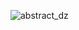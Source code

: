 ![abstract_dz](https://user-images.githubusercontent.com/103589486/230110528-dee91b31-860b-4613-b93d-43dd3d36f6a6.jpg)
